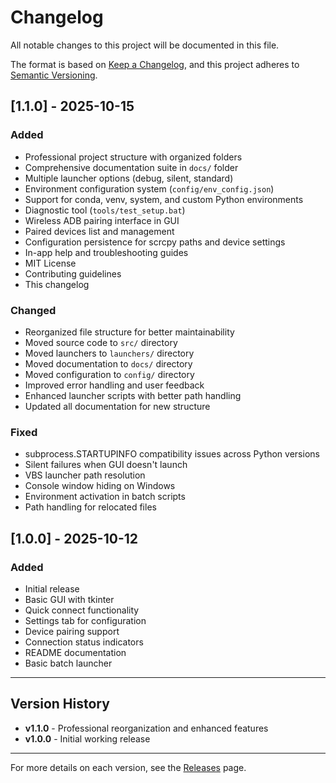 # Changelog

All notable changes to this project will be documented in this file.

The format is based on [Keep a Changelog](https://keepachangelog.com/en/1.0.0/),
and this project adheres to [Semantic Versioning](https://semver.org/spec/v2.0.0.html).

## [1.1.0] - 2025-10-15

### Added
- Professional project structure with organized folders
- Comprehensive documentation suite in `docs/` folder
- Multiple launcher options (debug, silent, standard)
- Environment configuration system (`config/env_config.json`)
- Support for conda, venv, system, and custom Python environments
- Diagnostic tool (`tools/test_setup.bat`)
- Wireless ADB pairing interface in GUI
- Paired devices list and management
- Configuration persistence for scrcpy paths and device settings
- In-app help and troubleshooting guides
- MIT License
- Contributing guidelines
- This changelog

### Changed
- Reorganized file structure for better maintainability
- Moved source code to `src/` directory
- Moved launchers to `launchers/` directory
- Moved documentation to `docs/` directory
- Moved configuration to `config/` directory
- Improved error handling and user feedback
- Enhanced launcher scripts with better path handling
- Updated all documentation for new structure

### Fixed
- subprocess.STARTUPINFO compatibility issues across Python versions
- Silent failures when GUI doesn't launch
- VBS launcher path resolution
- Console window hiding on Windows
- Environment activation in batch scripts
- Path handling for relocated files

## [1.0.0] - 2025-10-12

### Added
- Initial release
- Basic GUI with tkinter
- Quick connect functionality
- Settings tab for configuration
- Device pairing support
- Connection status indicators
- README documentation
- Basic batch launcher

---

## Version History

- **v1.1.0** - Professional reorganization and enhanced features
- **v1.0.0** - Initial working release

---

For more details on each version, see the [Releases](https://github.com/nojukuramu/simple_gui_scrcpy/releases) page.
